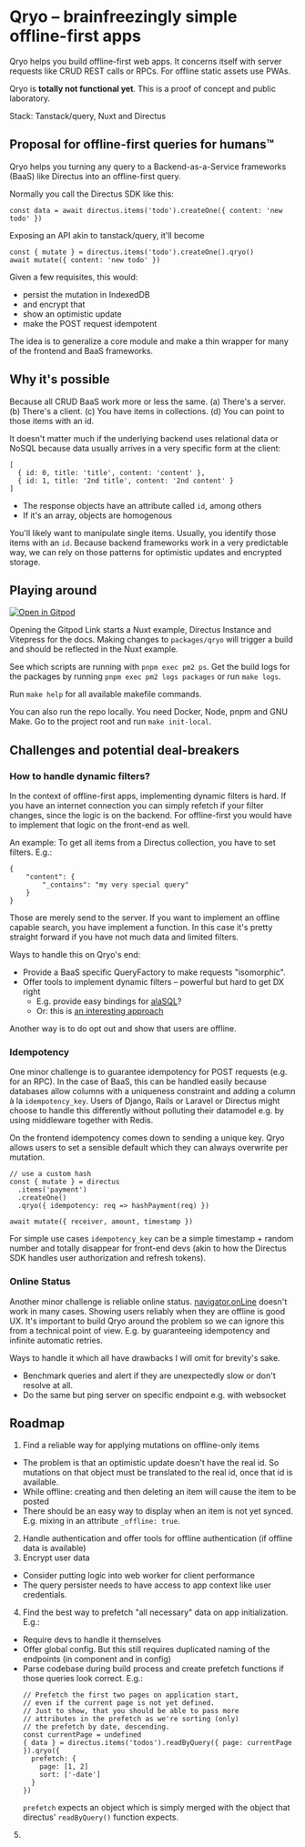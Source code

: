 # Qryo – brainfreezingly simple offline-first apps

Qryo helps you build offline-first web apps. It concerns itself with server requests like
CRUD REST calls or RPCs. For offline static assets use PWAs.

Qryo is **totally not functional yet**. This is a proof of concept and public laboratory.

Stack: Tanstack/query, Nuxt and Directus

## Proposal for offline-first queries for humans™
Qryo helps you turning any query to a Backend-as-a-Service frameworks (BaaS) like Directus
into an offline-first query.

Normally you call the Directus SDK like this:

```
const data = await directus.items('todo').createOne({ content: 'new todo' })
```

Exposing an API akin to tanstack/query, it'll become
```
const { mutate } = directus.items('todo').createOne().qryo()
await mutate({ content: 'new todo' })
```

Given a few requisites, this would:
* persist the mutation in IndexedDB
* and encrypt that
* show an optimistic update
* make the POST request idempotent

The idea is to generalize a core module and make a thin wrapper for many of the frontend
and BaaS frameworks.

## Why it's possible
Because all CRUD BaaS work more or less the same. (a) There's a server. (b) There's a
client. (c) You have items in collections. (d) You can point to those items with an id.

It doesn't matter much if the underlying backend uses relational data or NoSQL because
data usually arrives in a very specific form at the client:
```
[
  { id: 0, title: 'title', content: 'content' },
  { id: 1, title: '2nd title', content: '2nd content' }
]
```

* The response objects have an attribute called `id`, among others
* If it's an array, objects are homogenous

You'll likely want to manipulate single items. Usually, you identify those items with an
`id`. Because backend frameworks work in a very predictable way, we can rely on those
patterns for optimistic updates and encrypted storage.

## Playing around
[![Open in Gitpod](https://gitpod.io/button/open-in-gitpod.svg)](https://gitpod.io/#https://github.com/ctholho/qryo)

Opening the Gitpod Link starts a Nuxt example, Directus Instance and Vitepress for the
docs. Making changes to `packages/qryo` will trigger a build and should be reflected in
the Nuxt example.

See which scripts are running with `pnpm exec pm2 ps`. Get the build logs for the
packages by running `pnpm exec pm2 logs packages` or run `make logs`.

Run `make help` for all available makefile commands.

You can also run the repo locally. You need Docker, Node, pnpm and GNU Make. Go to the
project root and run `make init-local`.

## Challenges and potential deal-breakers
### How to handle dynamic filters?
In the context of offline-first apps, implementing dynamic filters is hard. If you have
an internet connection you can simply refetch if your filter changes, since the logic is
on the backend. For offline-first you would have to implement that logic on the front-end
as well.

An example: To get all items from a Directus collection, you have to set filters. E.g.:
```
{
	"content": {
		"_contains": "my very special query"
	}
}
```
Those are merely send to the server. If you want to implement an offline capable search,
you have implement a function. In this case it's pretty straight forward if you have not
much data and limited filters.

Ways to handle this on Qryo's end:
* Provide a BaaS specific QueryFactory to make requests "isomorphic".
* Offer tools to implement dynamic filters – powerful but hard to get DX right
  * E.g. provide easy bindings for [alaSQL](http://alasql.org)?
  * Or: this is [an interesting approach](https://stackoverflow.com/a/20404324/8130552)

Another way is to do opt out and show that users are offline.

### Idempotency
One minor challenge is to guarantee idempotency for POST requests (e.g. for an RPC).
In the case of BaaS, this can be handled easily because databases allow columns with a
uniqueness constraint and adding a column à la `idempotency_key`. Users of Django, Rails
or Laravel or Directus might choose to handle this differently without polluting their
datamodel e.g. by using middleware together with Redis.

On the frontend idempotency comes down to sending a unique key. Qryo allows users to set
a sensible default which they can always overwrite per mutation.
```
// use a custom hash
const { mutate } = directus
  .items('payment')
  .createOne()
  .qryo({ idempotency: req => hashPayment(req) })

await mutate({ receiver, amount, timestamp })
```

For simple use cases `idempotency_key` can be a simple timestamp + random number and
totally disappear for front-end devs (akin to how the Directus SDK handles user
authorization and refresh tokens).

### Online Status
Another minor challenge is reliable online status. [navigator.onLine](https://developer.mozilla.org/en-US/docs/Web/API/Navigator/onLine)
doesn't work in many cases. Showing users reliably when they are offline is good UX.
It's important to build Qryo around the problem so we can ignore this from a technical
point of view. E.g. by guaranteeing idempotency and infinite automatic retries.

Ways to handle it which all have drawbacks I will omit for brevity's sake.
* Benchmark queries and alert if they are unexpectedly slow or don't resolve at all. 
* Do the same but ping server on specific endpoint e.g. with websocket

## Roadmap
1. Find a reliable way for applying mutations on offline-only items
  * The problem is that an optimistic update doesn't have the real id. So mutations on
    that object must be translated to the real id, once that id is available.
  * While offline: creating and then deleting an item will cause the item to be posted
  * There should be an easy way to display when an item is not yet synced. E.g. mixing in
    an attribute `_offline: true`.
2. Handle authentication and offer tools for offline authentication (if offline data is
  available)
3. Encrypt user data
  * Consider putting logic into web worker for client performance
  * The query persister needs to have access to app context like user credentials.
4. Find the best way to prefetch "all necessary" data on app initialization. E.g.:
  * Require devs to handle it themselves
  * Offer global config. But this still requires duplicated naming of the endpoints (in
    component and in config)
  * Parse codebase during build process and create prefetch functions if those queries
    look correct. E.g.:
    ```
    // Prefetch the first two pages on application start,
    // even if the current page is not yet defined.
    // Just to show, that you should be able to pass more
    // attributes in the prefetch as we're sorting (only)
    // the prefetch by date, descending.
    const currentPage = undefined
    { data } = directus.items('todos').readByQuery({ page: currentPage }).qryo({
      prefetch: {
        page: [1, 2] 
        sort: ['-date']
      }
    })
    ```
    `prefetch` expects an object which is simply merged with the object that directus'
    `readByQuery()` function expects.
5. 